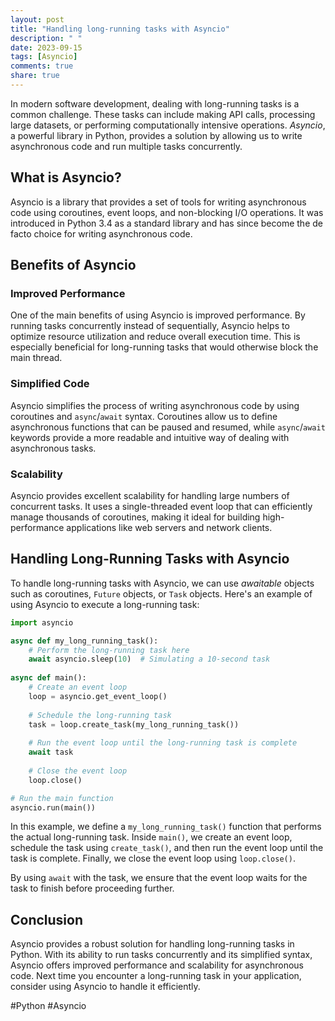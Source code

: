 ```yaml
---
layout: post
title: "Handling long-running tasks with Asyncio"
description: " "
date: 2023-09-15
tags: [Asyncio]
comments: true
share: true
---
```


In modern software development, dealing with long-running tasks is a common challenge. These tasks can include making API calls, processing large datasets, or performing computationally intensive operations. *Asyncio*, a powerful library in Python, provides a solution by allowing us to write asynchronous code and run multiple tasks concurrently.

## What is Asyncio?

Asyncio is a library that provides a set of tools for writing asynchronous code using coroutines, event loops, and non-blocking I/O operations. It was introduced in Python 3.4 as a standard library and has since become the de facto choice for writing asynchronous code.

## Benefits of Asyncio

### Improved Performance

One of the main benefits of using Asyncio is improved performance. By running tasks concurrently instead of sequentially, Asyncio helps to optimize resource utilization and reduce overall execution time. This is especially beneficial for long-running tasks that would otherwise block the main thread.

### Simplified Code

Asyncio simplifies the process of writing asynchronous code by using coroutines and `async`/`await` syntax. Coroutines allow us to define asynchronous functions that can be paused and resumed, while `async`/`await` keywords provide a more readable and intuitive way of dealing with asynchronous tasks.

### Scalability

Asyncio provides excellent scalability for handling large numbers of concurrent tasks. It uses a single-threaded event loop that can efficiently manage thousands of coroutines, making it ideal for building high-performance applications like web servers and network clients.

## Handling Long-Running Tasks with Asyncio

To handle long-running tasks with Asyncio, we can use *awaitable* objects such as coroutines, `Future` objects, or `Task` objects. Here's an example of using Asyncio to execute a long-running task:

```python
import asyncio

async def my_long_running_task():
    # Perform the long-running task here
    await asyncio.sleep(10)  # Simulating a 10-second task
    
async def main():
    # Create an event loop
    loop = asyncio.get_event_loop()
    
    # Schedule the long-running task
    task = loop.create_task(my_long_running_task())
    
    # Run the event loop until the long-running task is complete
    await task
    
    # Close the event loop
    loop.close()

# Run the main function
asyncio.run(main())
```

In this example, we define a `my_long_running_task()` function that performs the actual long-running task. Inside `main()`, we create an event loop, schedule the task using `create_task()`, and then run the event loop until the task is complete. Finally, we close the event loop using `loop.close()`.

By using `await` with the task, we ensure that the event loop waits for the task to finish before proceeding further.

## Conclusion

Asyncio provides a robust solution for handling long-running tasks in Python. With its ability to run tasks concurrently and its simplified syntax, Asyncio offers improved performance and scalability for asynchronous code. Next time you encounter a long-running task in your application, consider using Asyncio to handle it efficiently.

#Python #Asyncio